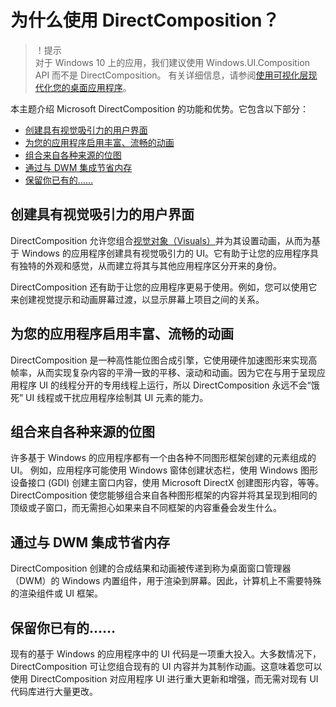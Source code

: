 # 为什么使用 DirectComposition？

> ！提示  
> 对于 Windows 10 上的应用，我们建议使用 Windows.UI.Composition API 而不是 DirectComposition。 有关详细信息，请参阅[使用可视化层现代化您的桌面应用程序](https://learn.microsoft.com/en-us/windows/uwp/composition/visual-layer-in-desktop-apps)。

本主题介绍 Microsoft DirectComposition 的功能和优势。它包含以下部分：

* [创建具有视觉吸引力的用户界面](#创建具有视觉吸引力的用户界面)
* [为您的应用程序启用丰富、流畅的动画](#为您的应用程序启用丰富、流畅的动画)
* [组合来自各种来源的位图](#组合来自各种来源的位图)
* [通过与 DWM 集成节省内存](#通过与-dwm-集成节省内存)
* [保留你已有的……](#保留你已有的)

## 创建具有视觉吸引力的用户界面

DirectComposition 允许您组合[视觉对象（Visuals）](https://learn.microsoft.com/en-us/windows/win32/directcomp/directcomposition-glossary)并为其设置动画，从而为基于 Windows 的应用程序创建具有视觉吸引力的 UI。它有助于让您的应用程序具有独特的外观和感觉，从而建立将其与其他应用程序区分开来的身份。

DirectComposition 还有助于让您的应用程序更易于使用。例如，您可以使用它来创建视觉提示和动画屏幕过渡，以显示屏幕上项目之间的关系。

## 为您的应用程序启用丰富、流畅的动画

DirectComposition 是一种高性能位图合成引擎，它使用硬件加速图形来实现高帧率，从而实现复杂内容的平滑一致的平移、滚动和动画。因为它在与用于呈现应用程序 UI 的线程分开的专用线程上运行，所以 DirectComposition 永远不会“饿死” UI 线程或干扰应用程序绘制其 UI 元素的能力。

## 组合来自各种来源的位图

许多基于 Windows 的应用程序都有一个由各种不同图形框架创建的元素组成的 UI。 例如，应用程序可能使用 Windows 窗体创建状态栏，使用 Windows 图形设备接口 (GDI) 创建主窗口内容，使用 Microsoft DirectX 创建图形内容，等等。 DirectComposition 使您能够组合来自各种图形框架的内容并将其呈现到相同的顶级或子窗口，而无需担心如果来自不同框架的内容重叠会发生什么。

## 通过与 DWM 集成节省内存

DirectComposition 创建的合成结果和动画被传递到称为桌面窗口管理器（DWM）的 Windows 内置组件，用于渲染到屏幕。因此，计算机上不需要特殊的渲染组件或 UI 框架。

## 保留你已有的……

现有的基于 Windows 的应用程序中的 UI 代码是一项重大投入。大多数情况下，DirectComposition 可让您组合现有的 UI 内容并为其制作动画。这意味着您可以使用 DirectComposition 对应用程序 UI 进行重大更新和增强，而无需对现有 UI 代码库进行大量更改。

